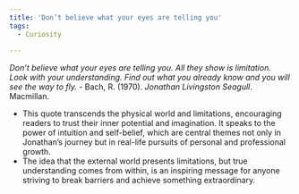 ```yaml
---
title: 'Don’t believe what your eyes are telling you'
tags:
  - Curiosity
 
---
```


*Don’t believe what your eyes are telling you. All they show is limitation. Look with your understanding. Find out what you already know and you will see the way to fly.* - Bach, R. (1970). *Jonathan Livingston Seagull*. Macmillan.


- This quote transcends the physical world and limitations, encouraging readers to trust their inner potential and imagination. It speaks to the power of intuition and self-belief, which are central themes not only in Jonathan’s journey but in real-life pursuits of personal and professional growth.
- The idea that the external world presents limitations, but true understanding comes from within, is an inspiring message for anyone striving to break barriers and achieve something extraordinary.

